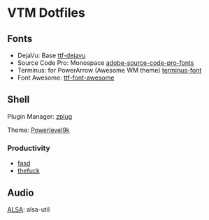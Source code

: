 # VTM Dotfiles

## Fonts

* DejaVu: Base [ttf-dejavu](https://www.archlinux.org/packages/extra/any/ttf-dejavu/)
* Source Code Pro: Monospace [adobe-source-code-pro-fonts](https://www.archlinux.org/packages/extra/any/adobe-source-code-pro-fonts/)
* Terminus: for PowerArrow (Awesome WM theme) [terminus-font](https://www.archlinux.org/packages/community/any/terminus-font/)
* Font Awesome: [ttf-font-awesome](https://aur.archlinux.org/packages/ttf-font-awesome/)

## Shell

Plugin Manager: [zplug](https://github.com/zplug/zplug)

Theme: [Powerlevel9k](https://github.com/bhilburn/powerlevel9k)

### Productivity

* [fasd](https://github.com/clvv/fasd)
* [thefuck](https://github.com/nvbn/thefuck)

## Audio

[ALSA](https://wiki.archlinux.org/index.php/Advanced_Linux_Sound_Architecture): alsa-util
